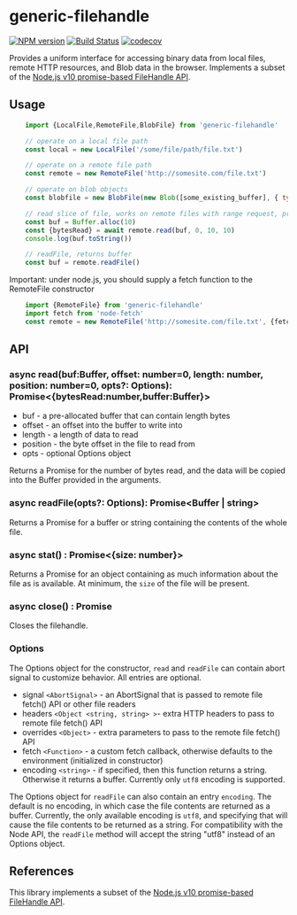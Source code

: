 # generic-filehandle


[![NPM version](https://img.shields.io/npm/v/generic-filehandle.svg?style=flat-square)](https://npmjs.org/package/generic-filehandle)
[![Build Status](https://travis-ci.com/GMOD/generic-filehandle.svg?branch=master)](https://travis-ci.com/GMOD/generic-filehandle)
[![codecov](https://codecov.io/gh/GMOD/generic-filehandle/branch/master/graph/badge.svg)](https://codecov.io/gh/GMOD/generic-filehandle)

Provides a uniform interface for accessing binary data from local files, remote HTTP resources, and Blob data in the browser. Implements a subset of the [Node.js v10 promise-based FileHandle API](https://nodejs.org/api/fs.html#fs_class_filehandle).

## Usage

```js
    import {LocalFile,RemoteFile,BlobFile} from 'generic-filehandle'

    // operate on a local file path
    const local = new LocalFile('/some/file/path/file.txt')

    // operate on a remote file path
    const remote = new RemoteFile('http://somesite.com/file.txt')

    // operate on blob objects
    const blobfile = new BlobFile(new Blob([some_existing_buffer], { type: "text/plain" }))

    // read slice of file, works on remote files with range request, pre-allocate buffer
    const buf = Buffer.alloc(10)
    const {bytesRead} = await remote.read(buf, 0, 10, 10)
    console.log(buf.toString())

    // readFile, returns buffer
    const buf = remote.readFile()
```


Important: under node.js, you should supply a fetch function to the RemoteFile constructor

```js
    import {RemoteFile} from 'generic-filehandle'
    import fetch from 'node-fetch'
    const remote = new RemoteFile('http://somesite.com/file.txt', {fetch})
```

## API

### async read(buf:Buffer, offset: number=0, length: number, position: number=0, opts?: Options): Promise<{bytesRead:number,buffer:Buffer}>

* buf - a pre-allocated buffer that can contain length bytes
* offset - an offset into the buffer to write into
* length - a length of data to read
* position - the byte offset in the file to read from
* opts - optional Options object

Returns a Promise for the number of bytes read, and the data will be copied
into the Buffer provided in the arguments.

### async readFile(opts?: Options): Promise<Buffer | string>

Returns a Promise for a buffer or string containing the contents of the whole file.

### async stat() : Promise<{size: number}>

Returns a Promise for an object containing as much information about the file as is available. At minimum, the `size` of the file will be present.

### async close() : Promise<void>

Closes the filehandle.
### Options

The Options object for the constructor, `read` and `readFile` can contain abort signal
to customize behavior. All entries are optional.

* signal `<AbortSignal>` - an AbortSignal that is passed to remote file fetch() API or other file readers
* headers `<Object <string, string> >`- extra HTTP headers to pass to remote file fetch() API
* overrides `<Object>` - extra parameters to pass to the remote file fetch() API
* fetch `<Function>` - a custom fetch callback, otherwise defaults to the environment (initialized in constructor)
* encoding `<string>` - if specified, then this function returns a string. Otherwise it returns a buffer. Currently only `utf8` encoding is supported.

The Options object for `readFile` can also contain an entry `encoding`. The
default is no encoding, in which case the file contents are returned as a
buffer. Currently, the only available encoding is `utf8`, and
specifying that will cause the file contents to be returned as a string. For compatibility with the Node API, the `readFile` method will accept the string "utf8" instead of an Options object.

## References

This library implements a subset of the [Node.js v10 promise-based FileHandle API](https://nodejs.org/api/fs.html#fs_class_filehandle).
